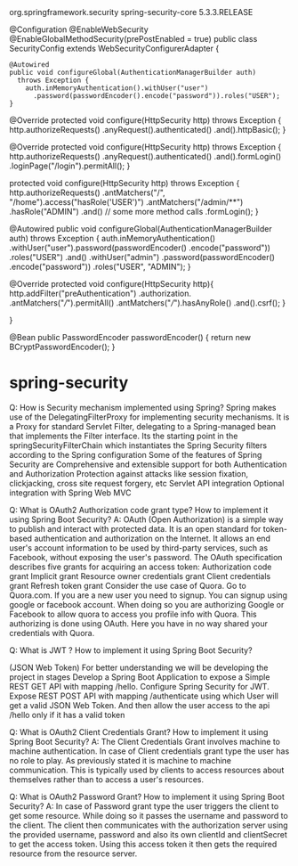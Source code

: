 <dependency>
    <groupId>org.springframework.security</groupId>
    <artifactId>spring-security-core</artifactId>
    <version>5.3.3.RELEASE</version>
</dependency>


@Configuration
@EnableWebSecurity
@EnableGlobalMethodSecurity(prePostEnabled = true)
public class SecurityConfig extends WebSecurityConfigurerAdapter {

    @Autowired
    public void configureGlobal(AuthenticationManagerBuilder auth) 
      throws Exception {
        auth.inMemoryAuthentication().withUser("user")
          .password(passwordEncoder().encode("password")).roles("USER");
    }

@Override
protected void configure(HttpSecurity http) throws Exception {
    http.authorizeRequests()
      .anyRequest().authenticated()
      .and().httpBasic();
}

@Override
protected void configure(HttpSecurity http) throws Exception {
    http.authorizeRequests()
      .anyRequest().authenticated()
      .and().formLogin()
      .loginPage("/login").permitAll();
}

protected void configure(HttpSecurity http) throws Exception {
    http.authorizeRequests()
      .antMatchers("/", "/home").access("hasRole('USER')")
      .antMatchers("/admin/**")
      .hasRole("ADMIN")
      .and()
      // some more method calls
      .formLogin();
}

@Autowired
public void configureGlobal(AuthenticationManagerBuilder auth) 
  throws Exception {
    auth.inMemoryAuthentication()
      .withUser("user").password(passwordEncoder()
      .encode("password"))
       .roles("USER")
      .and()
      .withUser("admin")
     .password(passwordEncoder()
    .encode("password"))
.roles("USER", "ADMIN");
}

@Override
protected void configure(HttpSecurity http){
http.addFilter("preAuthentication")
.authorization.
.antMatchers("*/*").permitAll()
.antMatchers("*/*").hasAnyRole()
.and().csrf();
}


}

@Bean
public PasswordEncoder passwordEncoder() {
    return new BCryptPasswordEncoder();
}






# spring-security

Q: How is Security mechanism implemented using Spring?
Spring makes use of the DelegatingFilterProxy for implementing security mechanisms. It is a Proxy for standard Servlet Filter, delegating to a Spring-managed bean that implements the Filter interface. Its the starting point in the springSecurityFilterChain which instantiates the Spring Security filters according to the Spring configuration
Some of the features of Spring Security are
Comprehensive and extensible support for both Authentication and Authorization
Protection against attacks like session fixation, clickjacking, cross site request forgery, etc
Servlet API integration Optional integration with Spring Web MVC


Q: What is OAuth2 Authorization code grant type? How to implement it using Spring Boot Security?
A: OAuth (Open Authorization) is a simple way to publish and interact with protected data.
It is an open standard for token-based authentication and authorization on the Internet. It allows an end user's account information to be used by third-party services, such as Facebook, without exposing the user's password.
The OAuth specification describes five grants for acquiring an access token:
Authorization code grant
Implicit grant
Resource owner credentials grant
Client credentials grant
Refresh token grant
Consider the use case of Quora. Go to Quora.com.
If you are a new user you need to signup. You can signup using google or facebook account. When doing so you are authorizing Google or Facebook to allow quora to access you profile info with Quora. This authorizing is done using OAuth. Here you have in no way shared your credentials with Quora.


Q: What is JWT ? How to implement it using Spring Boot Security?

(JSON Web Token)
For better understanding we will be developing the project in stages
Develop a Spring Boot Application to expose a Simple REST GET API with mapping /hello.
Configure Spring Security for JWT. Expose REST POST API with mapping /authenticate using
which User will get a valid JSON Web Token. And then allow the user access to the api /hello only if it has a valid token


Q: What is OAuth2 Client Credentials Grant? How to implement it using Spring Boot Security?
A: The Client Credentials Grant involves machine to machine authentication. In case of Client credentials grant type
the user has no role to play. As previously stated it is machine to machine communication. 
This is typically used by clients to access resources about themselves rather than to access a user's resources.

Q: What is OAuth2 Password Grant? How to implement it using Spring Boot Security?
A: In case of Password grant type the user triggers the client to get some resource.
While doing so it passes the username and password to the client. The client then communicates
with the authorization server using the provided username, password and also its own clientId and
clientSecret to get the access token. Using this access token it then gets the required resource from the resource server.





